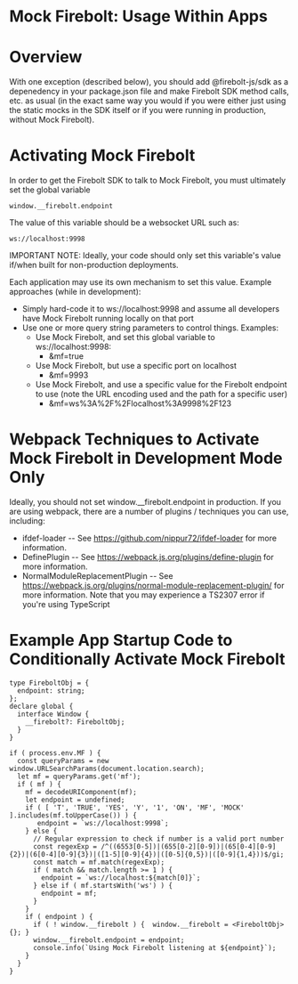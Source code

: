 Mock Firebolt: Usage Within Apps
================================

# Overview

With one exception (described below), you should add @firebolt-js/sdk as a depenedency in your package.json file and make Firebolt SDK method calls, etc. as usual (in the exact same way you would if you were either just using the static mocks in the SDK itself or if you were running in production, without Mock Firebolt).

# Activating Mock Firebolt

In order to get the Firebolt SDK to talk to Mock Firebolt, you must ultimately set the global variable

```
window.__firebolt.endpoint
```

The value of this variable should be a websocket URL such as:

```
ws://localhost:9998
```

IMPORTANT NOTE: Ideally, your code should only set this variable's value if/when built for non-production deployments.

Each application may use its own mechanism to set this value. Example approaches (while in development):

- Simply hard-code it to ws://localhost:9998 and assume all developers have Mock Firebolt running locally on that port
- Use one or more query string parameters to control things. Examples:
  - Use Mock Firebolt, and set this global variable to ws://localhost:9998:
    - &mf=true
  - Use Mock Firebolt, but use a specific port on localhost
    - &mf=9993
  - Use Mock Firebolt, and use a specific value for the Firebolt endpoint to use (note the URL encoding used and the path for a specific user)
    - &mf=ws%3A%2F%2Flocalhost%3A9998%2F123

# Webpack Techniques to Activate Mock Firebolt in Development Mode Only

Ideally, you should not set window.\_\_firebolt.endpoint in production. If you are using webpack, there are a number of plugins / techniques you can use, including:


- ifdef-loader -- See https://github.com/nippur72/ifdef-loader for more information.
- DefinePlugin -- See https://webpack.js.org/plugins/define-plugin for more information.
- NormalModuleReplacementPlugin -- See https://webpack.js.org/plugins/normal-module-replacement-plugin/ for more information. Note that you may experience a TS2307 error if you're using TypeScript


# Example App Startup Code to Conditionally Activate Mock Firebolt

```
type FireboltObj = {
  endpoint: string;
};
declare global {
  interface Window {
    __firebolt?: FireboltObj;
  }
}

if ( process.env.MF ) {
  const queryParams = new window.URLSearchParams(document.location.search);
  let mf = queryParams.get('mf');
  if ( mf ) {
    mf = decodeURIComponent(mf);
    let endpoint = undefined;
    if ( [ 'T', 'TRUE', 'YES', 'Y', '1', 'ON', 'MF', 'MOCK' ].includes(mf.toUpperCase()) ) {
       endpoint = `ws://localhost:9998`;
    } else {
      // Regular expression to check if number is a valid port number
      const regexExp = /^((6553[0-5])|(655[0-2][0-9])|(65[0-4][0-9]{2})|(6[0-4][0-9]{3})|([1-5][0-9]{4})|([0-5]{0,5})|([0-9]{1,4}))$/gi;
      const match = mf.match(regexExp);
      if ( match && match.length >= 1 ) {
        endpoint = `ws://localhost:${match[0]}`;
      } else if ( mf.startsWith('ws') ) {
        endpoint = mf;
      }
    }
    if ( endpoint ) {
      if ( ! window.__firebolt ) {  window.__firebolt = <FireboltObj>{}; }
      window.__firebolt.endpoint = endpoint;
      console.info(`Using Mock Firebolt listening at ${endpoint}`);
    }
  }
}
```
